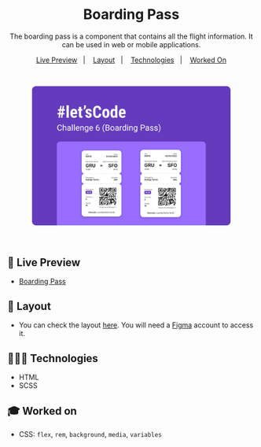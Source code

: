 <h1 align="center"> Boarding Pass </h1>

<p align="center">
The boarding pass is a component that contains all the flight information. It can be used in web or mobile applications.
</p>

<p align="center">
  <a href="#-live-preview">Live Preview</a>&nbsp;&nbsp;&nbsp;|&nbsp;&nbsp;&nbsp;
  <a href="#-layout">Layout</a>&nbsp;&nbsp;&nbsp;|&nbsp;&nbsp;&nbsp;
  <a href="#-technologies">Technologies</a>&nbsp;&nbsp;&nbsp;|&nbsp;&nbsp;&nbsp;
  <a href="#-worked-on">Worked On</a>
</p>

<br/>

<p align="center">
  <img alt="Project photo showing a boarding pass." src="./.github/event-cover.png" width="80%" />
</p>

<br/>

## 📝 Live Preview 

- [Boarding Pass](https://dmm.studio/github/rocketseat/events/boracodar.dev/06-boarding-pass/)

## 🎨 Layout

- You can check the layout [here](https://www.figma.com/community/file/1205146101173113980). You will need a [Figma](https://figma.com) account to access it.

## 🧑🏻‍💻 Technologies

- HTML
- SCSS

## 🎓 Worked on

- CSS: `flex`, `rem`, `background`, `media`, `variables` 